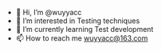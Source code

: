 - 👋 Hi, I’m @wuyyacc
- 👀 I’m interested in Testing techniques
- 🌱 I’m currently learning Test development
- 📫 How to reach me wuyyacc@163.com


<!---
wuyyacc/wuyyacc is a ✨ special ✨ repository because its `README.md` (this file) appears on your GitHub profile.
You can click the Preview link to take a look at your changes.
--->
